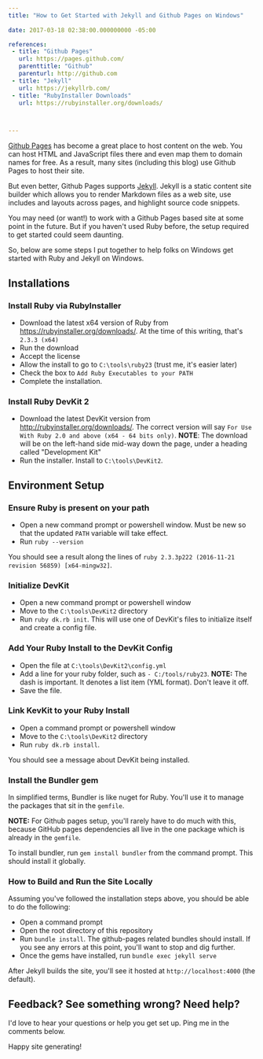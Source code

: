 ```yaml
---
title: "How to Get Started with Jekyll and Github Pages on Windows"
 
date: 2017-03-18 02:38:00.000000000 -05:00

references:
 - title: "Github Pages"
   url: https://pages.github.com/
   parenttitle: "Github"
   parenturl: http://github.com
 - title: "Jekyll"
   url: https://jekyllrb.com/
 - title: "RubyInstaller Downloads"
   url: https://rubyinstaller.org/downloads/



---
```


[Github Pages](https://pages.github.com/) has become a great place to host content on the web. You can host HTML and JavaScript files there and even map them to domain names for free. As a result, many sites (including this blog) use Github Pages to host their site.

But even better, Github Pages supports [Jekyll](https://jekyllrb.com/). Jekyll is a static content site builder which allows you to render Markdown files as a web site, use includes and layouts across pages, and highlight source code snippets.

You may need (or want!) to work with a Github Pages based site at some point in the future. But if you haven't used Ruby before, the setup required to get started could seem daunting.

So, below are some steps I put together to help folks on Windows get started with Ruby and Jekyll on Windows.

## Installations

### Install Ruby via RubyInstaller

* Download the latest x64 version of Ruby from <https://rubyinstaller.org/downloads/>. At the time of this writing, that's `2.3.3 (x64)`
* Run the download
* Accept the license
* Allow the install to go to `C:\tools\ruby23` (trust me, it's easier later)
* Check the box to `Add Ruby Executables to your PATH`
* Complete the installation.

### Install Ruby DevKit 2

* Download the latest DevKit version from <http://rubyinstaller.org/downloads/>. The correct version will say `For Use With Ruby 2.0 and above (x64 - 64 bits only)`. **NOTE**: The download will be on the left-hand side mid-way down the page, under a heading called "Development Kit"
* Run the installer. Install to `C:\tools\DevKit2`.

## Environment Setup

### Ensure Ruby is present on your path

* Open a new command prompt or powershell window. Must be new so that the updated `PATH` variable will take effect.
* Run `ruby --version`

You should see a result along the lines of `ruby 2.3.3p222 (2016-11-21 revision 56859) [x64-mingw32]`.

### Initialize DevKit

* Open a new command prompt or powershell window
* Move to the `C:\tools\DevKit2` directory
* Run `ruby dk.rb init`. This will use one of DevKit's files to initialize itself and create a config file.

### Add Your Ruby Install to the DevKit Config

* Open the file at `C:\tools\DevKit2\config.yml`
* Add a line for your ruby folder, such as `- C:/tools/ruby23`. **NOTE:** The dash is important. It denotes a list item (YML format). Don't leave it off.
* Save the file.

### Link KevKit to your Ruby Install

* Open a command prompt or powershell window
* Move to the `C:\tools\DevKit2` directory
* Run `ruby dk.rb install`.

You should see a message about DevKit being installed.

### Install the Bundler gem

In simplified terms, Bundler is like nuget for Ruby. You'll use it to manage the packages that sit in the `gemfile`.

**NOTE:** For Github pages setup, you'll rarely have to do much with this, because GitHub pages dependencies all live in the one package which is already in the `gemfile`.

To install bundler, run `gem install bundler` from the command prompt. This should install it globally.

### How to Build and Run the Site Locally

Assuming you've followed the installation steps above, you should be able to do the following:

* Open a command prompt
* Open the root directory of this repository
* Run `bundle install`. The github-pages related bundles should install. If you see any errors at this point, you'll want to stop and dig further.
* Once the gems have installed, run `bundle exec jekyll serve`

After Jekyll builds the site, you'll see it hosted at `http://localhost:4000` (the default).

## Feedback? See something wrong? Need help?

I'd love to hear your questions or help you get set up. Ping me in the comments below.

Happy site generating!
